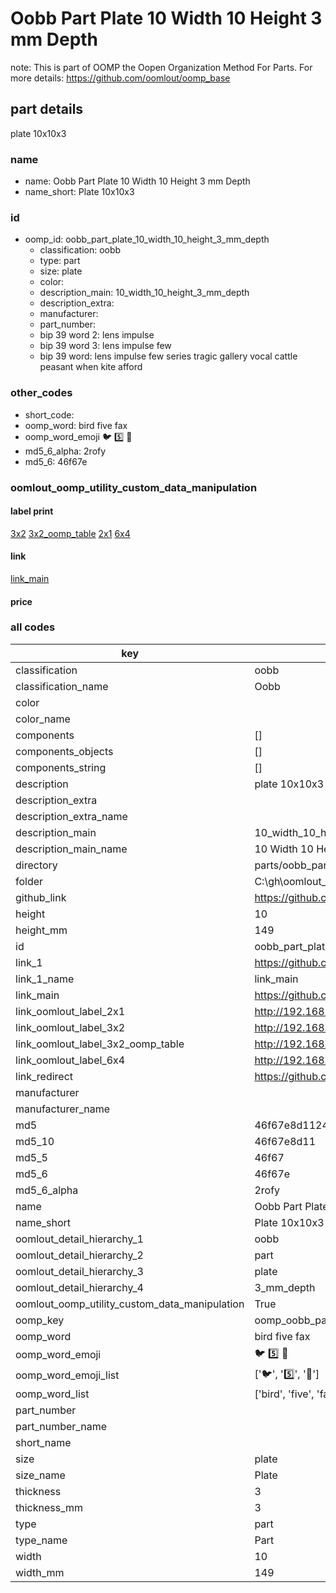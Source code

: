 # Oobb Part Plate 10 Width 10 Height 3 mm Depth  

note: This is part of OOMP the Oopen Organization Method For Parts. For more details: https://github.com/oomlout/oomp_base

##  part details
  



plate 10x10x3



### name
* name: Oobb Part Plate 10 Width 10 Height 3 mm Depth
* name_short: Plate 10x10x3 
### id
* oomp_id: oobb_part_plate_10_width_10_height_3_mm_depth
  * classification: oobb
  * type: part
  * size: plate
  * color: 
  * description_main: 10_width_10_height_3_mm_depth
  * description_extra: 
  * manufacturer: 
  * part_number: 
  * bip 39 word 2: lens impulse
  * bip 39 word 3: lens impulse few
  * bip 39 word: lens impulse few series tragic gallery vocal cattle peasant when kite afford

### other_codes
* short_code: 
* oomp_word: bird five fax
* oomp_word_emoji :bird: :five: :fax:
* md5_6_alpha: 2rofy
* md5_6: 46f67e






### oomlout_oomp_utility_custom_data_manipulation
#### label print
[3x2](http://192.168.1.245:1112/?label=oomp%202rofy)
[3x2_oomp_table](http://192.168.1.108:1112/?label=oomp%202rofy)
[2x1](http://192.168.1.242:1112/?label=oomp%202rofy)
[6x4](http://192.168.1.55:1112/?label=oomp%202rofy)    

#### link

[link_main](https://github.com/oomlout/oomlout_oobb_version_4_generated_parts/tree/main/navigation_oomp/oobb/part/plate/10_width_10_height_3_mm_depth/part)                              

#### price







### all codes 
| key | value |  
| --- | --- |  
| classification | oobb |  
| classification_name | Oobb |  
| color |  |  
| color_name |  |  
| components | [] |  
| components_objects | [] |  
| components_string | [] |  
| description | plate 10x10x3 |  
| description_extra |  |  
| description_extra_name |  |  
| description_main | 10_width_10_height_3_mm_depth |  
| description_main_name | 10 Width 10 Height 3 mm Depth |  
| directory | parts/oobb_part_plate_10_width_10_height_3_mm_depth |  
| folder | C:\gh\oomlout_oobb_version_4_generated_parts\parts\oobb_part_plate_10_width_10_height_3_mm_depth |  
| github_link | https://github.com/oomlout/oomlout_oomp_part_src/tree/main/parts/oobb_part_plate_10_width_10_height_3_mm_depth |  
| height | 10 |  
| height_mm | 149 |  
| id | oobb_part_plate_10_width_10_height_3_mm_depth |  
| link_1 | https://github.com/oomlout/oomlout_oobb_version_4_generated_parts/tree/main/navigation_oomp/oobb/part/plate/10_width_10_height_3_mm_depth/part |  
| link_1_name | link_main |  
| link_main | https://github.com/oomlout/oomlout_oobb_version_4_generated_parts/tree/main/navigation_oomp/oobb/part/plate/10_width_10_height_3_mm_depth/part |  
| link_oomlout_label_2x1 | http://192.168.1.242:1112/?label=oomp%202rofy |  
| link_oomlout_label_3x2 | http://192.168.1.245:1112/?label=oomp%202rofy |  
| link_oomlout_label_3x2_oomp_table | http://192.168.1.108:1112/?label=oomp%202rofy |  
| link_oomlout_label_6x4 | http://192.168.1.55:1112/?label=oomp%202rofy |  
| link_redirect | https://github.com/oomlout/oomlout_oobb_version_4_generated_parts/tree/main/parts/oobb_plate_10_10_03 |  
| manufacturer |  |  
| manufacturer_name |  |  
| md5 | 46f67e8d11245ea97c737c40ab1c8c01 |  
| md5_10 | 46f67e8d11 |  
| md5_5 | 46f67 |  
| md5_6 | 46f67e |  
| md5_6_alpha | 2rofy |  
| name | Oobb Part Plate 10 Width 10 Height 3 mm Depth |  
| name_short | Plate 10x10x3  |  
| oomlout_detail_hierarchy_1 | oobb |  
| oomlout_detail_hierarchy_2 | part |  
| oomlout_detail_hierarchy_3 | plate |  
| oomlout_detail_hierarchy_4 | 3_mm_depth |  
| oomlout_oomp_utility_custom_data_manipulation | True |  
| oomp_key | oomp_oobb_part_plate_10_width_10_height_3_mm_depth |  
| oomp_word | bird five fax |  
| oomp_word_emoji | :bird: :five: :fax: |  
| oomp_word_emoji_list | [':bird:', ':five:', ':fax:'] |  
| oomp_word_list | ['bird', 'five', 'fax'] |  
| part_number |  |  
| part_number_name |  |  
| short_name |  |  
| size | plate |  
| size_name | Plate |  
| thickness | 3 |  
| thickness_mm | 3 |  
| type | part |  
| type_name | Part |  
| width | 10 |  
| width_mm | 149 |  
